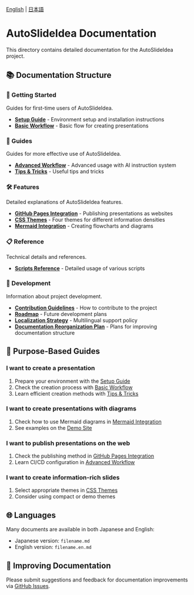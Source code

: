 [English](README.en.md) | [日本語](README.md)

# AutoSlideIdea Documentation

This directory contains detailed documentation for the AutoSlideIdea project.

## 📚 Documentation Structure

### 🚀 Getting Started
Guides for first-time users of AutoSlideIdea.

- **[Setup Guide](getting-started/setup.md)** - Environment setup and installation instructions
- **[Basic Workflow](getting-started/basic-workflow.md)** - Basic flow for creating presentations

### 📖 Guides
Guides for more effective use of AutoSlideIdea.

- **[Advanced Workflow](guides/advanced-workflow.md)** - Advanced usage with AI instruction system
- **[Tips & Tricks](guides/tips.md)** - Useful tips and tricks

### 🛠️ Features
Detailed explanations of AutoSlideIdea features.

- **[GitHub Pages Integration](features/github-pages.md)** - Publishing presentations as websites
- **[CSS Themes](features/css-themes.md)** - Four themes for different information densities
- **[Mermaid Integration](features/mermaid.md)** - Creating flowcharts and diagrams

### 📋 Reference
Technical details and references.

- **[Scripts Reference](reference/scripts.md)** - Detailed usage of various scripts

### 🔧 Development
Information about project development.

- **[Contribution Guidelines](development/contributing.md)** - How to contribute to the project
- **[Roadmap](development/roadmap.md)** - Future development plans
- **[Localization Strategy](development/localization.md)** - Multilingual support policy
- **[Documentation Reorganization Plan](development/REORGANIZATION_PLAN.md)** - Plans for improving documentation structure

## 🎯 Purpose-Based Guides

### I want to create a presentation
1. Prepare your environment with the [Setup Guide](getting-started/setup.md)
2. Check the creation process with [Basic Workflow](getting-started/basic-workflow.md)
3. Learn efficient creation methods with [Tips & Tricks](guides/tips.md)

### I want to create presentations with diagrams
1. Check how to use Mermaid diagrams in [Mermaid Integration](features/mermaid.md)
2. See examples on the [Demo Site](https://dobachi.github.io/AutoSlideIdea/)

### I want to publish presentations on the web
1. Check the publishing method in [GitHub Pages Integration](features/github-pages.md)
2. Learn CI/CD configuration in [Advanced Workflow](guides/advanced-workflow.md)

### I want to create information-rich slides
1. Select appropriate themes in [CSS Themes](features/css-themes.md)
2. Consider using compact or demo themes

## 🌐 Languages

Many documents are available in both Japanese and English:
- Japanese version: `filename.md`
- English version: `filename.en.md`

## 📝 Improving Documentation

Please submit suggestions and feedback for documentation improvements via [GitHub Issues](https://github.com/dobachi/AutoSlideIdea/issues).